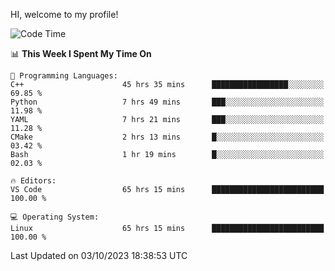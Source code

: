 HI, welcome to my profile!
<!--START_SECTION:waka-->
![Code Time](http://img.shields.io/badge/Code%20Time-1%2C570%20hrs%207%20mins-blue)

📊 **This Week I Spent My Time On** 

```text
💬 Programming Languages: 
C++                      45 hrs 35 mins      █████████████████░░░░░░░░   69.85 % 
Python                   7 hrs 49 mins       ███░░░░░░░░░░░░░░░░░░░░░░   11.98 % 
YAML                     7 hrs 21 mins       ███░░░░░░░░░░░░░░░░░░░░░░   11.28 % 
CMake                    2 hrs 13 mins       █░░░░░░░░░░░░░░░░░░░░░░░░   03.42 % 
Bash                     1 hr 19 mins        █░░░░░░░░░░░░░░░░░░░░░░░░   02.03 % 

🔥 Editors: 
VS Code                  65 hrs 15 mins      █████████████████████████   100.00 % 

💻 Operating System: 
Linux                    65 hrs 15 mins      █████████████████████████   100.00 % 
```


 Last Updated on 03/10/2023 18:38:53 UTC
<!--END_SECTION:waka-->

